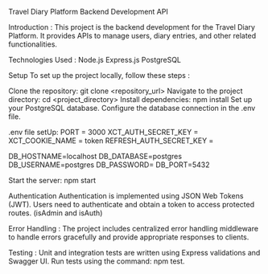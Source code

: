 Travel Diary Platform Backend Development API

Introduction :
This project is the backend development for the Travel Diary Platform. It provides APIs to manage users, diary entries, and other related functionalities.

Technologies Used :
Node.js
Express.js
PostgreSQL

Setup
To set up the project locally, follow these steps :

Clone the repository: git clone <repository_url>
Navigate to the project directory: cd <project_directory>
Install dependencies: npm install
Set up your PostgreSQL database.
Configure the database connection in the .env file.

.env file setUp:
PORT = 3000
XCT_AUTH_SECRET_KEY = 
XCT_COOKIE_NAME = token
REFRESH_AUTH_SECRET_KEY =  

DB_HOSTNAME=localhost
DB_DATABASE=postgres
DB_USERNAME=postgres
DB_PASSWORD=
DB_PORT=5432 

Start the server: npm start

Authentication
Authentication is implemented using JSON Web Tokens (JWT). Users need to authenticate and obtain a token to access protected routes. (isAdmin and isAuth)

Error Handling  :
The project includes centralized error handling middleware to handle errors gracefully and provide appropriate responses to clients.

Testing  :
Unit and integration tests are written using Express validations and Swagger UI. Run tests using the command: npm test.

